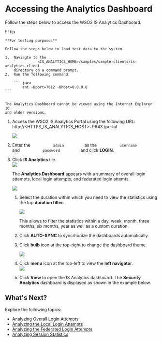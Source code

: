 # Accessing the Analytics Dashboard

Follow the steps below to access the WSO2 IS Analytics Dashboard.

!!! tip
    
    **For testing purposes**
    
    Follow the steps below to load test data to the system.
    
    1.  Naviagte to the
        `          <IS_ANALYTICS_HOME>/samples/sample-clients/is-analytics-client         `
        directory on a command prompt.
    2.  Run the following command.
    
        ``` java
            ant -Dport=7612 -Dhost=0.0.0.0
    ```

    
    The Analytics Dashboard cannot be viewed using the Internet Explorer 10
    and older versions.
    

1.  Access the WSO2 IS Analytics Portal using the following URL:
    http://\<HTTPS\_IS\_ANALYTICS\_HOST\>: 9643 /portal

    ![]( ../../assets/img/103329341/103329342.png) 

2.  Enter the `           admin          ` as the
    `           username          ` and `           password          `
    and click **LOGIN**.

3.  Click **IS Analytics** tile.  
    ![]( ../../assets/img/103329341/103329343.png) 

    The **Analytics Dashboard** appears with a summary of overall login
    attempts, local login attempts, and federated login attemts.

    ![]( ../../assets/img/103329341/103329344.png) 

    1.  Select the duration within which you need to view the statistics
        using the top **duration filter**.

        ![]( ../../assets/img/103329341/103329345.png) 

        This allows to filter the statistics within a day, week, month,
        three months, six months, year as well as a custom duration.

    2.  Click **AUTO-SYNC** to syncrhonize the dashboards automatically.

    3.  Click **bulb** icon at the top-right to change the dashboard
        theme.

        ![]( ../../assets/img/103329341/103329346.png) 

    4.  Click **menu** icon at the top-left to view the **left
        navigator**.  
        ![]( ../../assets/img/103329341/103329347.png) 

    5.  Click **View** to open the IS Analytics dashboard. The
        **Security Analytics** dashboard is displayed as shown in the
        example below.

## What's Next?

Explore the following topics:
	
   -   [Analyzing Overall Login Attempts](../../learn/analyzing-overall-login-attempts)	
   -   [Analyzing the Local Login Attempts](../../learn/analyzing-the-local-login-attempts)	
   -   [Analyzing the Federated Login Attempts](../../learn/analyzing-the-federated-login-attempts)
   -   [Analyzing Session Statistics](../../learn/analyzing-session-statistics)
